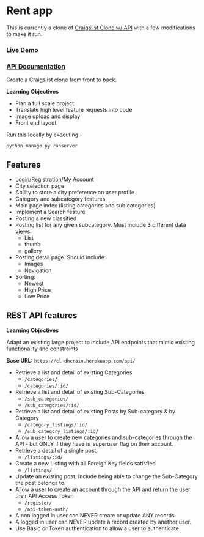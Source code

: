 # Rent app 

This is currently a clone of [Craigslist Clone w/ API]( https://github.com/dhcrain/cl-clone) with a few modifications to make it run. 

### [Live Demo](https://cl-dhcrain.herokuapp.com/)  
### [API Documentation](https://cl-dhcrain.herokuapp.com/api/docs/)

Create a Craigslist clone from front to back.

__Learning Objectives__

- Plan a full scale project
- Translate high level feature requests into code
- Image upload and display
- Front end layout

Run this locally by executing -

`python manage.py runserver`

## Features
- Login/Registration/My Account
- City selection page
- Ability to store a city preference on user profile
- Category and subcategory features
- Main page index (listing categories and sub categories)
- Implement a Search feature
- Posting a new classified
- Posting list for any given subcategory. Must include 3 different data views:
    - List
    - thumb
    - gallery
- Posting detail page. Should include:
    - Images
    - Navigation
- Sorting:
    - Newest
    - High Price
    - Low Price

## REST API features
__Learning Objectives__

Adapt an existing large project to include API endpoints that mimic existing functionality and constraints

__Base URL:__ `https://cl-dhcrain.herokuapp.com/api/`

- Retrieve a list and detail of existing Categories  
    - `/categories/`  
    - `/categories/:id/`
- Retrieve a list and detail of existing Sub-Categories  
    - `/sub_categories/`  
    - `/sub_categories/:id/`
- Retrieve a list and detail of existing Posts by Sub-category & by Category
    - `/category_listings/:id/`
    - `/sub_category_listings/:id/`
- Allow a user to create new categories and sub-categories through the API - but ONLY if they have is_superuser flag on their account.
- Retrieve a detail of a single post.
    - `/listings/:id/`
- Create a new Listing with all Foreign Key fields satisfied
    - `/listings/`
- Update an existing post. Include being able to change the Sub-Category the post belongs to.
- Allow a user to create an account through the API and return the user their API Access Token
    - `/register/`
    - `/api-token-auth/`
- A non logged in user can NEVER create or update ANY records.
- A logged in user can NEVER update a record created by another user.
- Use Basic or Token authentication to allow a user to authenticate.
